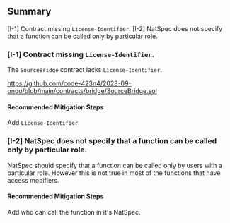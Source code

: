 ## Summary
[I-1] Contract missing `License-Identifier`.
[I-2] NatSpec does not specify that a function can be called only by particular role.

### [I-1] Contract missing `License-Identifier`.
The `SourceBridge` contract lacks `License-Identifier`.

https://github.com/code-423n4/2023-09-ondo/blob/main/contracts/bridge/SourceBridge.sol

#### Recommended Mitigation Steps
Add `License-Identifier`.

### [I-2] NatSpec does not specify that a function can be called only by particular role.
NatSpec should specify that a function can be called only by users with a particular role. However this is not true in most of the functions that have access modifiers.

#### Recommended Mitigation Steps
Add who can call the function in it's NatSpec.